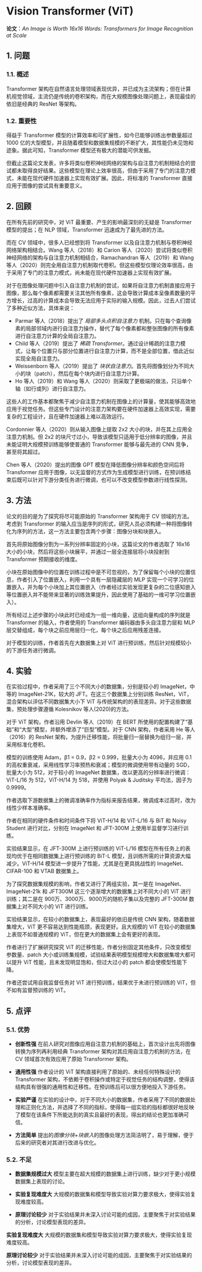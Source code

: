 # Vision Transformer (ViT)

**论文**：*An Image is Worth 16x16 Words: Transformers for Image Recognition at Scale*

## 1. 问题

### 1.1. 概述

Transformer 架构在自然语言处理领域表现优异，并已成为主流架构；但在计算机视觉领域，主流仍是传统的卷积架构，而在大规模图像处理问题上，表现最佳的依旧是经典的 ResNet 等架构。

### 1.2. 重要性

得益于 Transformer 模型的计算效率和可扩展性，如今已能够训练出参数量超过 1000 亿的大型模型，并且随着模型和数据集规模的不断扩大，其性能仍未见饱和迹象。据此可知，Transformer 模型还有极大的潜能可供发掘。

但截止这篇论文发表，许多将类似卷积神经网络的架构与自注意力机制相结合的尝试都未取得良好结果。这些模型在理论上效率很高，但由于采用了专门的注意力模式，未能在现代硬件加速器上实现有效扩展。因此，将标准的 Transformer 直接应用于图像的尝试具有重要意义。

## 2. 回顾

在所有先前的研究中，对 ViT 最重要、产生的影响最深刻的无疑是 Transformer 模型的提出；在 NLP 领域，Transformer 迅速成为了最先进的方法。

而在 CV 领域中，很多人已经想到将 Transformer 以及自注意力机制与卷积神经网络架构相结合。Wang 等人（2018）和 Carion 等人（2020）尝试将类似卷积神经网络的架构与自注意力机制相结合，Ramachandran 等人（2019）和 Wang 等人（2020）则完全用自注意力机制取代卷积。但这些模型仅理论效率很高，由于采用了专门的注意力模式，尚未能在现代硬件加速器上实现有效扩展。

对于在图像处理问题中引入自注意力机制的尝试，如果将自注意力机制直接应用于图像，那么每个像素都需要关注其他所有像素，这会导致计算成本呈像素数量的平方增长，过高的计算成本会导致无法应用于实际的输入规模。因此，过去人们尝试了多种近似方法，具体来说：

* Parmar 等人（2018）提出了 *局部多头点积自注意力* 机制。只在每个查询像素的局部邻域内进行自注意力操作，替代了每个像素都和整张图像的所有像素进行自注意力计算的全局自注意力。
* Child 等人（2019）提出了 *稀疏 Transformer*。通过设计稀疏的注意力模式，让每个位置只与部分位置进行自注意力计算，而不是全部位置，借此近似实现全局自注意力。
* Weissenborn 等人（2019）提出了 *块状自注意力*。首先将图像划分为不同大小的块（patch），然后在每个块内进行自注意力计算。
* Ho 等人（2019）和 Wang 等人（2020）则采取了更极端的做法，只沿单个轴（如行或列）进行自注意力。

这些人的工作基本都聚焦于减少自注意力机制在图像上的计算量，使其能够高效地应用于视觉任务。但这些专门设计的注意力架构要在硬件加速器上高效实现，需要复杂的工程设计，且在硬件加速器上难以高效运行。

Cordonnier 等人（2020）则从输入图像上提取 2x2 大小的块，并在其上应用全注意力机制。但 2x2 的块尺寸过小，导致该模型只适用于低分辨率的图像，并且未能证明大规模预训练能够使普通的 Transformer 能够与最先进的 CNN 竞争，甚至将其超过。

Chen 等人（2020）提出的图像 GPT 模型在降低图像分辨率和颜色空间后将 Transformer 应用于图像，以无监督的方式作为生成模型进行训练，在预训练结束后既可以针对下游分类任务进行微调，也可以不改变模型参数进行线性探测。

## 3. 方法

论文的目的是为了探究将尽可能原始的 Transformer 架构用于 CV 领域的方法。考虑到 Transformer 的输入应当是序列的形式，研究人员必须构建一种将图像转化为序列的方法，这一方法主要包含两个步骤：图像分块和块嵌入。

首先将原始图像分割为一系列分辨率固定的小块，这篇论文的作者选取了 16x16 大小的小块，然后将这些小块展平，并通过一层全连接层将小块投射到 Transformer 预期接收的维度。

小块在原始图像中的位置在训练过程中是不可忽视的，为了保留每个小块的位置信息，作者引入了位置嵌入，利用一个具有一层隐藏层的 MLP 实现一个可学习的位置嵌入，并为每个小块加上其位置嵌入（作者经过实验发现更复杂的二位感知嵌入等位置嵌入并不能带来显著的训练效果提升，因此使用了基础的一维可学习位置嵌入）。

所有经过上述步骤的小块此时已经成为一组一维向量，这组向量构成的序列就是 Transformer 的输入，作者使用的 Transformer 编码器由多头自注意力层和 MLP 层交替组成，每个块之前应用层归一化，每个块之后应用残差连接。

对于模型的训练，作者首先在大数据集上对 ViT 进行预训练，然后针对规模较小的下游任务进行微调。

## 4. 实验

在实验过程中，作者采用了三个不同大小的数据集，分别是较小的 ImageNet，中等的 ImageNet-21K，较大的 JFT。在这三个数据集上分别训练 ResNet，ViT，混合架构以评估不同数据集大小下 ViT 与传统架构的的表现差异。对于这些数据集，预处理步骤遵循 Kolesnikov 等人(2020)的方法。

对于 ViT 架构，作者沿用 Devlin 等人（2019）在 BERT 所使用的配置构建了“基础”和“大型”模型，并额外增添了“巨型”模型。对于 CNN 架构，作者采用 He 等人（2016）的 ResNet 架构，为提升迁移性能，将批量归一层替换为组归一层，并采用标准化卷积。

模型的训练使用 Adam，β1 = 0.9，β2 = 0.999，批量大小为 4096，并应用 0.1 的高权重衰减，采用线性学习率预热和衰减；模型的微调使用带有动量的 SGD，批量大小为 512，对于较小的 ImageNet 数据集，改以更高的分辨率进行微调：ViT-L/16 为 512，ViT-H/14 为 518，并使用 Polyak & Juditsky 平均法，因子为 0.9999。

作者选取下游数据集上的微调准确率作为指标来报告结果，微调成本过高时，改为线性少样本准确率。

作者在相同的硬件条件和时间条件下将 ViT-H/14 和 ViT-L/16 与 BiT 和 Noisy Student 进行对比，分别在 ImageNet 和 JFT-300M 上使用半监督学习进行训练。

实验结果显示，在 JFT-300M 上进行预训练的 ViT-L/16 模型在所有任务上的表现均优于在相同数据集上进行预训练的 BiT-L 模型，且训练所需的计算资源大幅减少。ViT-H/14 模型进一步提升了性能，尤其是在更具挑战性的 ImageNet、CIFAR-100 和 VTAB 数据集上。

为了探究数据集规模的影响，作者又进行了两组实验，其一是在 ImageNet、ImageNet-21k 和 JFT300M 这三个逐渐增大的数据集上对不同大小的 ViT 进行训练；其二是在 900万、3000万、9000万的随机子集以及完整的 JFT-300M 数据集上对不同大小的 ViT 进行训练。

实验结果显示，在较小的数据集上，表现最好的依旧是传统 CNN 架构，随着数据集增大，ViT 更不容易达到性能瓶颈，表现更好。且大规模的 ViT 在较小的数据集上表现不如普通规模的 ViT，但在更大的数据集上会有更好的表现。

作者进行了扩展研究探究 ViT 的迁移性能，作者分别固定其他条件，只改变模型参数量、patch 大小或训练集规模，试验结果表明模型规模增大和数据集增大都可以提升 ViT 性能，且未发现明显饱和，但过大过小的 patch 都会使模型性能下降。

作者还尝试用自我监督任务对 ViT 进行预训练，结果优于未进行预训练的 ViT，但不如有监督预训练的 ViT。

## 5. 点评

### 5.1. 优势

* **创新性强** 在前人研究对图像应用自注意力机制的基础上，首次设计出先将图像转换为序列再利用经典 Transformer 架构对其应用自注意力机制的方法，在 CV 领域首次有效应用了原始 Transformer 架构。

* **通用性强** 作者设计的 ViT 架构直接利用了原始的、未经任何特殊设计的 Transformer 架构，不依赖于卷积操作或特定于视觉任务的结构调整，使得该结构具有很强的通用性和迁移性。在预训练后可以很方便地投入下游任务。

* **实验严谨** 在实验的设计中，对于不同大小的数据集，作者采用了不同的数据处理和正则化方法，并选择了不同的指标，使得每一组实验的指标都很好地反映了模型在该条件下所能达到的真实且最好的表现，得出的结论也更加准确可信。

* **方法简单** 提出的*图像分块+块嵌入*的图像处理方法简洁明了，易于理解，便于后来的研究者对其进行改进与优化。

### 5.2. 不足

* **数据集规模过大** 模型主要在超大规模的数据集上进行训练，缺少对于更小规模数据集上表现的讨论。

* **实验复现难度大** 大规模的数据集和模型导致实验对算力要求极大，使得实验复现难度较高。

* **原理讨论较少** 对于实验结果并未深入讨论可能的成因，主要聚焦于对实验结果的分析，讨论模型表现的差异。

**实验复现难度大** 大规模的数据集和模型导致实验对算力要求极大，使得实验复现难度较高。

**原理讨论较少** 对于实验结果并未深入讨论可能的成因，主要聚焦于对实验结果的分析，讨论模型表现的差异。

